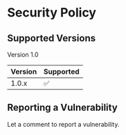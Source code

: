 # Security Policy

## Supported Versions

Version 1.0

| Version | Supported          |
| ------- | ------------------ |
| 1.0.x   | :white_check_mark: |

## Reporting a Vulnerability

Let a comment to report a vulnerability.

